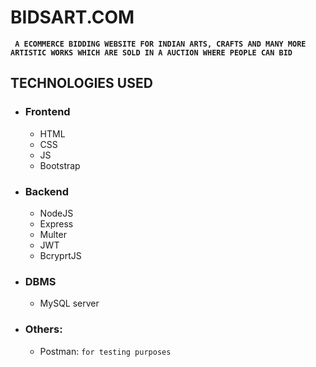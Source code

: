 # BIDSART.COM

**``` A ECOMMERCE BIDDING WEBSITE FOR INDIAN ARTS, CRAFTS AND MANY MORE ARTISTIC WORKS WHICH ARE SOLD IN A AUCTION WHERE PEOPLE CAN BID```**

## TECHNOLOGIES USED

* ### Frontend
  * HTML
  * CSS
  * JS
  * Bootstrap

* ### Backend
  * NodeJS
  * Express
  * Multer
  * JWT
  * BcryprtJS
  
* ### DBMS
  * MySQL server

* ### Others:
  * Postman: 
    ``` for testing purposes ```
